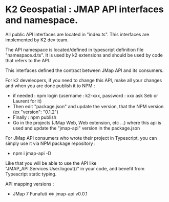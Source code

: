 # K2 Geospatial : JMAP API interfaces and namespace.

All public API interfaces are located in "index.ts". This interfaces are implemented by K2 dev team.

The API namespace is located/defined in typescript definition file "namespace.d.ts". It is used by k2 extensions and should be used by code that refers to the API.

This interfaces defined the contract between JMap API and its consumers.

For k2 develeopers, if you need to change this API, make all your changes and when you are done publish it to NPM :

  - if needed : npm login (username : k2-xxx, password : xxx ask Seb or Laurent for it)
  - Then edit "package.json" and update the version, that the NPM version (ex "version": "0.1.2")
  - Finally : npm publish
  - Go in the projects (JMap Web, Web extension, etc ...) where this api is used and update the "jmap-api" version in the package.json

For JMap API consumers who wrote their project in Typescript, you can simply use it via NPM package repository : 

  - npm i jmap-api -D

Like that you will be able to use the API like "JMAP_API.Services.User.logout()" in your code, and benefit from Typescript static typing.

API mapping versions :

  - JMap 7 Funafuti <=> jmap-api v0.0.1

